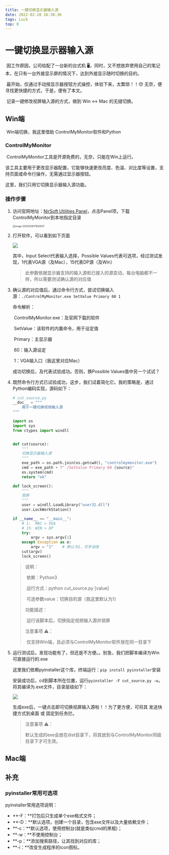 ```yaml
---
title: 一键切换显示器输入源
date: 2022-02-28 16:38:36
tags: Luck
top: 0
---
```


# 一键切换显示器输入源

​		因工作原因，公司给配了一台新的台式机 🖥️，同时，又不想放弃使用自己的笔记本，在只有一台外接显示屏的情况下，达到外接显示随时切换的目的。

​		最开始，仅通过手动按显示器按钮方式操控，体验下来，太繁琐！！😓
无奈，便寻找更快捷的方式，于是，便有了本文。

​		记录一键修改视屏输入源的方式，做到 Win <-> Mac 的无缝切换。

<!--more-->

## Win端
​		Win端切换，我这里借助 ControlMyMonitor软件和Python



### ControlMyMonitor
​		ControlMyMonitor工具是开源免费的，无奈，只能在Win上运行。

​		该工具主要用于更改显示器配置，它能够快速更改亮度、色温、对比度等设置，支持页面或命令行操作，无需通过显示器按钮。

这里，我们只用它切换显示器输入源功能。



### 操作步骤

1. 访问官网地址：[NirSoft Utilities Panel](http://www.nirsoft.net/panel/)，点击Panel项，下载ControlMyMonitor到本地指定目录

   <img src="/images/image-20220228171620537.png" alt="image-20220228171620537" style="zoom:50%;" />

2. 打开软件，可以看到如下页面

   ![](/images/62DC4B353606DBD5663365F398211143.png)

   其中，Input Select代表输入选择，Possible Values代表可选项，经过测试发现，1代表VGA源（及Mac），15代表DP源（及Win）

   >  此参数依据显示器支持的输入源和已接入的源变动，每台电脑都不一样，所以需要测试确认源的对应值

3. 确认源的对应值后，通过命令行方式，尝试切换输入源：`./ControlMyMonitor.exe SetValue Primary 60 1`

   命令解析：

   ​	ControlMyMonitor.exe：及官网下载的软件

   ​	SetValue：该软件的内置命令，用于设定值

   ​	Primary：主显示器

   ​	60：输入源设定

   ​	1：VGA输入口（我这里对应Mac）

   成功切换后，及代表试验成功。否则，换Possible Values值中另一个试试？

4. 既然命令行方式已试验成功，这步，我们试着简化它。我的策略是，通过Python编码实现，源码如下：

   ```python
   # cut_source.py
   __doc__ = """
       用于一键切换视频输入源
   """
   
   import os
   import sys
   from ctypes import windll
   
   
   def cut(source):
       """
       切换显示器输入源
       """
       exe_path = os.path.join(os.getcwd(), "controlmymonitor.exe")
       cmd = exe_path + f" /SetValue Primary 60 {source}"
       os.system(cmd)
       return "ok"
   
   def lock_screen():
       """
       锁屏
       """
       user = windll.LoadLibrary("user32.dll")
       user.LockWorkStation()
   
   if __name__ == "__main__":
       # 1:  MAC > VGA
       # 15: WIN > DP
       try:
           argv = sys.argv[1]
       except Exception as e:
           argv = "1"    # 默认为1，可手动改
       cut(argv)
       lock_screen()
   ```

   > 说明：
   >
   > ​	依赖：Python3
   >
   > ​	运行方式：python cut_source.py [value]
   >
   > ​		可选参数value：切换目的源（我这里默认为1）
   >
   > 
   >
   > 功能描述：
   >
   > ​	运行该脚本后，切换指定视频输入源并锁屏
   >
   > 
   >
   > 注意事项 ⚠️：
   >
   > ​	仅支持Win端，且必须与ControlMyMonitor软件放在同一目录下

5. 运行测试后，发现功能有了，但还是不方便。。别急，我们把脚本编译为Win可直接运行的.exe

   这里我们依赖pyinstaller这个库，终端运行：`pip install pyinstaller`安装

   安装成功后，cd到脚本所在位置，运行`pyinstaller -F cut_source.py -w`，将其编译为.exe文件，目录层级如下：

   <img src="/images/046048F2DBD850ADD26D54AEDD4B02C7.png"/>

   生成exe后，一键点击即可切换视屏输入源啦！！为了更方便，可将其 发送快捷方式到桌面 或 固定到任务拦。

   > 注意事项 ⚠️：
   >
   > ​	默认生成的exe会放在dist目录下，将其放到与ControlMyMonitor同级目录下才可生效。



## Mac端



## 补充

### pyinstaller常用可选项

pyinstaller常用选项说明：

- **-F：**打包后只生成单个exe格式文件；
- **-D：**默认选项，创建一个目录，包含exe文件以及大量依赖文件；
- **-c：**默认选项，使用控制台(就是类似cmd的黑框)；
- **-w：**不使用控制台；
- **-p：**添加搜索路径，让其找到对应的库；
- **-i：**改变生成程序的icon图标。
